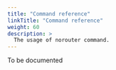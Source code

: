 ```yaml
---
title: "Command reference"
linkTitle: "Command reference"
weight: 60
description: >
  The usage of norouter command.
---
```

To be documented

